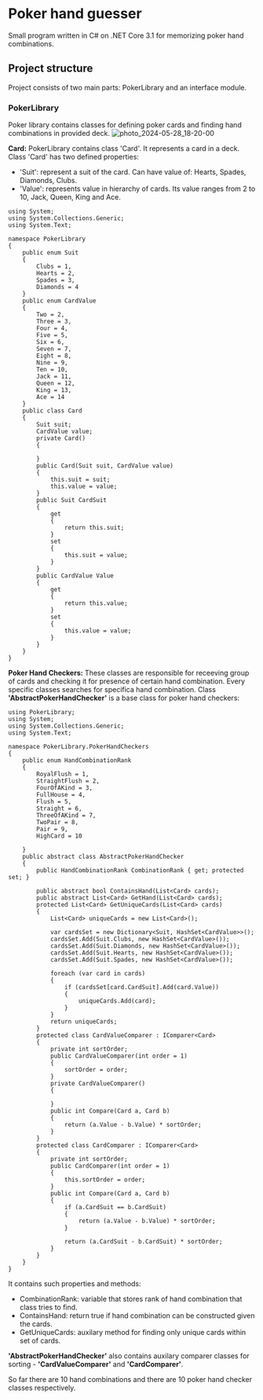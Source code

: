 # Poker hand guesser
Small program written in C# on .NET Core 3.1
for memorizing poker hand combinations.
## Project structure
Project consists of two main parts: PokerLibrary and an interface module.
### PokerLibrary
Poker library contains classes for defining poker cards and finding hand combinations in provided deck.
![photo_2024-05-28_18-20-00](https://github.com/courier6666/Poker-Hand-Guesser/assets/89982405/65f11564-f04a-4e30-8715-1fbd7b6cd341)

__Card:__
PokerLibrary contains class 'Card'. It represents a card in a deck.
Class 'Card' has two defined properties:
- 'Suit': represent a suit of the card. Can have value of: Hearts, Spades, Diamonds, Clubs.
- 'Value': represents value in hierarchy of cards. Its value ranges from 2 to 10, Jack, Queen, King and Ace.
```
using System;
using System.Collections.Generic;
using System.Text;

namespace PokerLibrary
{
    public enum Suit
    {
        Clubs = 1,
        Hearts = 2,
        Spades = 3,
        Diamonds = 4
    }
    public enum CardValue
    {
        Two = 2,
        Three = 3,
        Four = 4,
        Five = 5,
        Six = 6,
        Seven = 7,
        Eight = 8,
        Nine = 9,
        Ten = 10,
        Jack = 11,
        Queen = 12,
        King = 13,
        Ace = 14
    }
    public class Card
    {
        Suit suit;
        CardValue value;
        private Card()
        {

        }
        public Card(Suit suit, CardValue value)
        {
            this.suit = suit;
            this.value = value;
        }
        public Suit CardSuit
        {
            get
            {
                return this.suit;
            }
            set
            {
                this.suit = value;
            }
        }
        public CardValue Value
        {
            get
            {
                return this.value;
            }
            set
            {
                this.value = value;
            }
        }
    }
}
```
__Poker Hand Checkers:__
These classes are responsible for receeving group of cards and checking it for presence of certain hand combination.
Every specific classes searches for specifica hand combination.
Class __'AbstractPokerHandChecker'__ is a base class for poker hand checkers:
```
using PokerLibrary;
using System;
using System.Collections.Generic;
using System.Text;

namespace PokerLibrary.PokerHandCheckers
{
    public enum HandCombinationRank
    {
        RoyalFlush = 1,
        StraightFlush = 2,
        FourOfAKind = 3,
        FullHouse = 4,
        Flush = 5,
        Straight = 6,
        ThreeOfAKind = 7,
        TwoPair = 8,
        Pair = 9,
        HighCard = 10

    }
    public abstract class AbstractPokerHandChecker
    {
        public HandCombinationRank CombinationRank { get; protected set; }

        public abstract bool ContainsHand(List<Card> cards);
        public abstract List<Card> GetHand(List<Card> cards);
        protected List<Card> GetUniqueCards(List<Card> cards)
        {
            List<Card> uniqueCards = new List<Card>();

            var cardsSet = new Dictionary<Suit, HashSet<CardValue>>();
            cardsSet.Add(Suit.Clubs, new HashSet<CardValue>());
            cardsSet.Add(Suit.Diamonds, new HashSet<CardValue>());
            cardsSet.Add(Suit.Hearts, new HashSet<CardValue>());
            cardsSet.Add(Suit.Spades, new HashSet<CardValue>());

            foreach (var card in cards)
            {
                if (cardsSet[card.CardSuit].Add(card.Value))
                {
                    uniqueCards.Add(card);
                }
            }
            return uniqueCards;
        }
        protected class CardValueComparer : IComparer<Card>
        {
            private int sortOrder;
            public CardValueComparer(int order = 1)
            {
                sortOrder = order;
            }
            private CardValueComparer()
            {

            }
            public int Compare(Card a, Card b)
            {
                return (a.Value - b.Value) * sortOrder;
            }
        }
        protected class CardComparer : IComparer<Card>
        {
            private int sortOrder;
            public CardComparer(int order = 1)
            {
                this.sortOrder = order;
            }
            public int Compare(Card a, Card b)
            {
                if (a.CardSuit == b.CardSuit)
                {
                    return (a.Value - b.Value) * sortOrder;
                }

                return (a.CardSuit - b.CardSuit) * sortOrder;
            }
        }
    }
}
```
It contains such properties and methods:
- CombinationRank: variable that stores rank of hand combination that class tries to find.
- ContainsHand: return true if hand combination can be constructed given the cards.
- GetUniqueCards: auxilary method for finding only unique cards within set of cards.

__'AbstractPokerHandChecker'__ also contains auxilary comparer classes for sorting - __'CardValueComparer'__ and __'CardComparer'__.

So far there are 10 hand combinations and there are 10 poker hand checker classes respectively.
